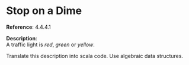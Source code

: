 # Stop on a Dime

**Reference**: 4.4.4.1

**Description**:  
A traffic light is *red*, *green* or *yellow*.

Translate this description into scala code. Use algebraic data structures.
